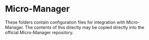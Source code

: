 # Micro-Manager

These folders contain configuration files for integration with
Micro-Manager. The contents of this directly may be copied directly
into the official Micro-Manager repository.
